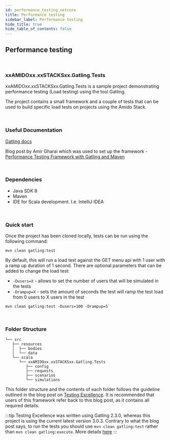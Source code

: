 ```yaml
---
id: performance_testing_netcore
title: Performance testing
sidebar_label: Performance testing
hide_title: true
hide_table_of_contents: false
---
```


## Performance testing

<br />

### xxAMIDOxx.xxSTACKSxx.Gatling.Tests

xxAMIDOxx.xxSTACKSxx.Gatling.Tests is a sample project demonstrating performance testing (Load testing) using the tool Gatling.

The project contains a small framework and a couple of tests that can be used to build specific load tests on projects using the Amido Stack.

<br />

### Useful Documentation

[Gatling docs](https://gatling.io/docs/current)

Blog post by Amir Gharai which was used to set up the framework - [Performance Testing Framework with Gatling and Maven](https://devqa.io/gatling-maven-performance-test-framework/)

<br />

### Dependencies

- Java SDK 8
- Maven
- IDE for Scala development. I.e. IntelliJ IDEA

<br />

### Quick start

Once the project has been cloned locally, tests can be run using the following command:

```text
mvn clean gatling:test
```

By default, this will run a load test against the GET menu api with 1 user with a ramp up duration of 1 second. There are optional parameters that can be added to change the load test:

- `-Dusers=X` - allows to set the number of users that will be simulated in the tests
- `-Drampup=X` - sets the amount of seconds the test will ramp the test load from 0 users to X users in the test

```text title="Example"
mvn clean gatling:test -Dusers=100 -Drampup=5`
```

<br />

### Folder Structure

```text
└── src
   ├── resources
   │  ├── bodies
   │  └── data
   └── scala
      └── xxAMIDOxx.xxSTACKSxx.Gatling.Tests
         ├── config
         ├── requests
         ├── scenarios
         └── simulations
```


This folder structure and the contents of each folder follows the guideline outlined in the blog post on [Testing Excellence](https://devqa.io/gatling-maven-performance-test-framework/). It is recommended that users of this framework refer back to this blog post, as it contains all required details.

:::tip
Testing Excellence was written using Gatling 2.3.0, whereas this project is using the current latest version 3.0.3. Contrary to what the blog post says, to run the tests you should use `mvn clean gatling:test` rather than `mvn clean gatling:execute`. More details [here](https://gatling.io/docs/current/migration_guides/2.3-to-3.0)
:::